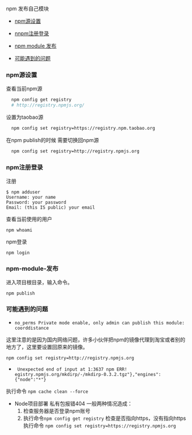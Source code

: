 npm 发布自己模块

* [npm源设置](#npm源设置)

* [nnpm注册登录](#npm注册登录)

* [npm module 发布](#npm-module-发布)

* [可能遇到的问题](#可能遇到的问题)


### npm源设置

查看当前npm源
```bash
  npm config get registry
  # http://registry.npmjs.org/
```

设置为taobao源

```bash
  npm config set registry=https://registry.npm.taobao.org
```

在npm publish的时候 需要切换回npm源

```bash
  npm config set registry=http://registry.npmjs.org
```

### npm注册登录

注册

```
$ npm adduser
Username: your name
Password: your password
Email: (this IS public) your email
```

查看当前使用的用户

```
npm whoami
```
npm登录

```
npm login
```

### npm-module-发布

进入项目根目录，输入命令。

```
npm publish
```

### 可能遇到的问题

* ``` no_perms Private mode enable, only admin can publish this module: coorddistance ```

这里注意的是因为国内网络问题，许多小伙伴把npm的镜像代理到淘宝或者别的地方了，这里要设置回原来的镜像。

```
npm config set registry=http://registry.npmjs.org

```

* ``` Unexpected end of input at 1:3637 npm ERR! egistry.npmjs.org/mkdirp/-/mkdirp-0.3.2.tgz"},"engines":{"node":"*"}```

执行命令 ``` npm cache clean --force ```


* Node项目部署 私有包报错404 一般两种情况造成：
  1. 检查服务器是否登录npm账号
  2. 执行命令```npm config get registry``` 检查是否指向https，没有指向https执行命令 ```npm config set registry=https://registry.npmjs.org```
